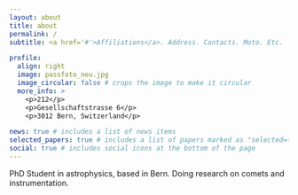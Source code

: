 ```yaml
---
layout: about
title: about
permalink: /
subtitle: <a href='#'>Affiliations</a>. Address. Contacts. Moto. Etc.

profile:
  align: right
  image: passfoto_neu.jpg
  image_circular: false # crops the image to make it circular
  more_info: >
    <p>212</p>
    <p>Gesellschaftstrasse 6</p>
    <p>3012 Bern, Switzerland</p>

news: true # includes a list of news items
selected_papers: true # includes a list of papers marked as "selected={true}"
social: true # includes social icons at the bottom of the page
---
```


PhD Student in astrophysics, based in Bern. Doing research on comets and instrumentation.
